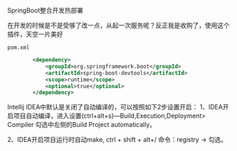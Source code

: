 SpringBoot整合开发热部署

在开发的时候是不是受够了改一点，从起一次服务呢？反正我是收购了，使用这个插件，天空一片美好

`pom.xml`

```xml
        <dependency>
            <groupId>org.springframework.boot</groupId>
            <artifactId>spring-boot-devtools</artifactId>
            <scope>runtime</scope>
            <optional>true</optional>
        </dependency>
```

Intellij IDEA中默认是关闭了自动编译的，可以按照如下2步设置开启：
1、IDEA开启项目自动编译，进入设置(ctrl+alt+s)—Build,Execution,Deployment> Compiler 勾选中左侧的Build Project automatically。

2、IDEA开启项目运行时自动make, ctrl + shift + alt+/ 命令：registry -> 勾选。